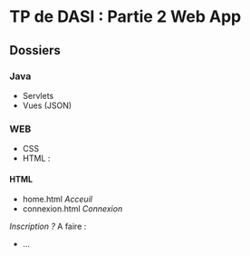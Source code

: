 # TP de DASI : Partie 2 Web App
## Dossiers 
### Java 
* Servlets
* Vues (JSON)

### WEB 
* CSS
* HTML :
#### HTML
* home.html *Acceuil*
* connexion.html *Connexion*

*Inscription ?*
A faire :
* ...


